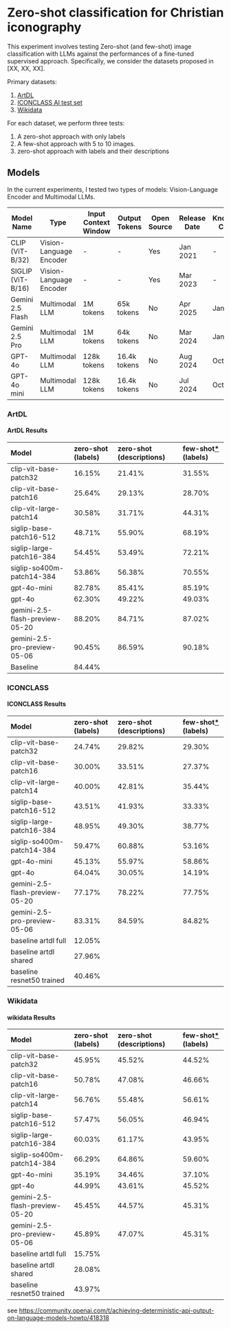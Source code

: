 # Zero-shot classification for Christian iconography

This experiment involves testing Zero-shot (and few-shot) image classification with LLMs against the performances of a fine-tuned supervised approach.
Specifically, we consider the datasets proposed in [XX, XX, XX].

Primary datasets:

1. [ArtDL](https://artdl.org/)
2. [ICONCLASS AI test set](https://iconclass.org/testset/)
3. [Wikidata]()

For each dataset, we perform three tests:

1. A zero-shot approach with only labels
2. A few-shot approach with 5 to 10 images.
3. zero-shot approach with labels and their descriptions

## Models

In the current experiments, I tested two types of models: Vision-Language Encoder and Multimodal LLMs.

| Model Name        | Type                     | Input Context Window     | Output Tokens     | Open Source | Release Date | Knowledge Cut-off |
|------------------|--------------------------|--------------------------|-------------------|--------------|---------------|--------------------|
| CLIP (ViT-B/32)   | Vision-Language Encoder   | -                      | -               | Yes        | Jan 2021      | -               |
| SIGLIP (ViT-B/16) | Vision-Language Encoder   | -                      | -               | Yes        | Mar 2023      | -               |
| Gemini 2.5 Flash  | Multimodal LLM            | 1M tokens                | 65k tokens    | No         | Apr 2025      | Jan 2025    |
| Gemini 2.5 Pro    | Multimodal LLM            | 1M tokens                | 64k tokens    | No         | Mar 2024      | Jan 2025   |
| GPT-4o            | Multimodal LLM            | 128k tokens              | 16.4k tokens     | No         | Aug 2024      | Oct 2023           |
| GPT-4o mini       | Multimodal LLM            | 128k tokens              | 16.4k tokens     | No         | Jul 2024      | Oct 2023           |

### ArtDL
#### ArtDL Results
| Model                          | zero-shot (labels)   | zero-shot (descriptions)   | few-shot[*](dataset/ArtDL-data/few-shot/README.md) (labels)   |
|:-------------------------------|:---------------------|:---------------------------|:--------------------------------------------------------------|
| clip-vit-base-patch32          | 16.15%               | 21.41%                     | 31.55%                                                        |
| clip-vit-base-patch16          | 25.64%               | 29.13%                     | 28.70%                                                        |
| clip-vit-large-patch14         | 30.58%               | 31.71%                     | 44.31%                                                        |
| siglip-base-patch16-512        | 48.71%               | 55.90%                     | 68.19%                                                        |
| siglip-large-patch16-384       | 54.45%               | 53.49%                     | 72.21%                                                        |
| siglip-so400m-patch14-384      | 53.86%               | 56.38%                     | 70.55%                                                        |
| gpt-4o-mini                    | 82.78%               | 85.41%                     | 85.19%                                                        |
| gpt-4o                         | 62.30%               | 49.22%                     | 49.03%                                                        |
| gemini-2.5-flash-preview-05-20 | 88.20%               | 84.71%                     | 87.02%                                                        |
| gemini-2.5-pro-preview-05-06   | 90.45%               | 86.59%                     | 90.18%                                                        |
| Baseline                       | 84.44%               |                            |                                                               |

### ICONCLASS
#### ICONCLASS Results
| Model                          | zero-shot (labels)   | zero-shot (descriptions)   | few-shot[*](dataset/ICONCLASS-data/few-shot/README.md) (labels)   |
|:-------------------------------|:---------------------|:---------------------------|:------------------------------------------------------------------|
| clip-vit-base-patch32          | 24.74%               | 29.82%                     | 29.30%                                                            |
| clip-vit-base-patch16          | 30.00%               | 33.51%                     | 27.37%                                                            |
| clip-vit-large-patch14         | 40.00%               | 42.81%                     | 35.44%                                                            |
| siglip-base-patch16-512        | 43.51%               | 41.93%                     | 33.33%                                                            |
| siglip-large-patch16-384       | 48.95%               | 49.30%                     | 38.77%                                                            |
| siglip-so400m-patch14-384      | 59.47%               | 60.88%                     | 53.16%                                                            |
| gpt-4o-mini                    | 45.13%               | 55.97%                     | 58.86%                                                            |
| gpt-4o                         | 64.04%               | 30.05%                     | 14.19%                                                            |
| gemini-2.5-flash-preview-05-20 | 77.17%               | 78.22%                     | 77.75%                                                            |
| gemini-2.5-pro-preview-05-06   | 83.31%               | 84.59%                     | 84.82%                                                            |
| baseline artdl full            | 12.05%               |                            |                                                                   |
| baseline artdl shared          | 27.96%               |                            |                                                                   |
| baseline resnet50 trained      | 40.46%               |                            |                                                                   |

### Wikidata
#### wikidata Results
| Model                          | zero-shot (labels)   | zero-shot (descriptions)   | few-shot[*](dataset/wikidata-data/few-shot/README.md) (labels)   |
|:-------------------------------|:---------------------|:---------------------------|:-----------------------------------------------------------------|
| clip-vit-base-patch32          | 45.95%               | 45.52%                     | 44.52%                                                           |
| clip-vit-base-patch16          | 50.78%               | 47.08%                     | 46.66%                                                           |
| clip-vit-large-patch14         | 56.76%               | 55.48%                     | 56.61%                                                           |
| siglip-base-patch16-512        | 57.47%               | 56.05%                     | 46.94%                                                           |
| siglip-large-patch16-384       | 60.03%               | 61.17%                     | 43.95%                                                           |
| siglip-so400m-patch14-384      | 66.29%               | 64.86%                     | 59.60%                                                           |
| gpt-4o-mini                    | 35.19%               | 34.46%                     | 37.10%                                                           |
| gpt-4o                         | 44.99%               | 43.61%                     | 45.52%                                                           |
| gemini-2.5-flash-preview-05-20 | 45.45%               | 44.57%                     | 45.31%                                                           |
| gemini-2.5-pro-preview-05-06   | 45.89%               | 47.07%                     | 45.31%                                                           |
| baseline artdl full            | 15.75%               |                            |                                                                  |
| baseline artdl shared          | 28.08%               |                            |                                                                  |
| baseline resnet50 trained      | 43.97%               |                            |                                                                  |

see https://community.openai.com/t/achieving-deterministic-api-output-on-language-models-howto/418318